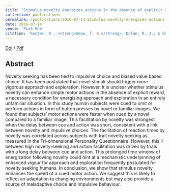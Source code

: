```yaml
---
title: "Stimulus novelty energizes actions in the absence of explicit reward"
collection: publications
permalink: /publications/2016-07-14-Stimulus-novelty-energizes-actions-in-the-absence-of-explicit-reward
date: 2016-07-14
venue: 'PLoS One'
citation: 'Koster, R., <strong>Seow, T. X.</strong>, Dolan, R. J., & Düzel, E. (2016). <i>PloS one</i>, <strong>11</strong>(7).'
---
```


[Doi](https://doi.org/10.1371/journal.pone.0159120) / [Pdf](http://seowxft.github.io/files/2016-07-14-Stimulus-novelty-energizes-actions-in-the-absence-of-explicit-reward.pdf)

## Abstract
Novelty seeking has been tied to impulsive choice and biased value based choice. It has been postulated that novel stimuli should trigger more vigorous approach and exploration. However, it is unclear whether stimulus novelty can enhance simple motor actions in the absence of explicit reward, a necessary condition for energizing approach and exploration in an entirely unfamiliar situation. In this study human subjects were cued to omit or perform actions in form of button presses by novel or familiar images. We found that subjects’ motor actions were faster when cued by a novel compared to a familiar image. This facilitation by novelty was strongest when the delay between cue and action was short, consistent with a link between novelty and impulsive choices. The facilitation of reaction times by novelty was correlated across subjects with trait novelty seeking as measured in the Tri-dimensional Personality Questionnaire. However, this li between high novelty-seeking and action facilitation was driven by trials with a long delay between cue and action. This prolonged time window of energization following novelty could hint at a mechanistic underpinning of enhanced vigour for approach and exploration frequently postulated for novelty seeking humans. In conclusion, we show that stimulus novelty enhances the speed of a cued motor action. We suggest this is likely to reflect an adaptation to changing environments but may also provide a source of maladaptive choice and impulsive behaviour.
